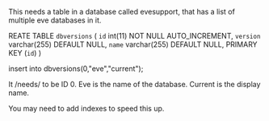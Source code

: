 This needs a table in a database called evesupport, that has a list of multiple eve databases in it. 

REATE TABLE `dbversions` (
  `id` int(11) NOT NULL AUTO_INCREMENT,
  `version` varchar(255) DEFAULT NULL,
  `name` varchar(255) DEFAULT NULL,
  PRIMARY KEY (`id`)
)

insert into dbversions(0,"eve","current");


It /needs/ to be ID 0. Eve is the name of the database. Current is the display name.

You may need to add indexes to speed this up.
